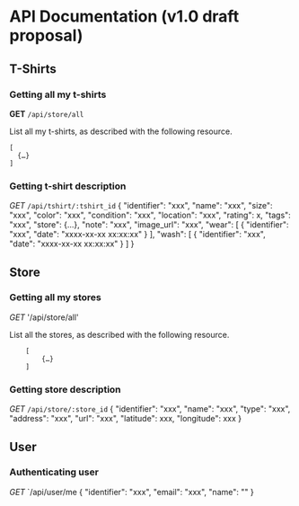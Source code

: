 # API Documentation (v1.0 draft proposal)

## T-Shirts

### Getting all my t-shirts
**GET** `/api/store/all`

List all my t-shirts, as described with the following resource.

```
[
  {…}
]
```

### Getting t-shirt description

*GET* `/api/tshirt/:tshirt_id`
	{
		"identifier": "xxx",
		"name": "xxx",
		"size": "xxx",
		"color": "xxx",
		"condition": "xxx",
		"location": "xxx",
		"rating": x,
		"tags": "xxx",
		"store": {...},
		"note": "xxx",
		"image_url": "xxx",
		"wear": 
		[
			{
				"identifier": "xxx",
				"date": "xxxx-xx-xx xx:xx:xx"
			}
		],
		"wash":
		[
			{
				"identifier": "xxx",
				"date": "xxxx-xx-xx xx:xx:xx"
			}
		]
	}

## Store

### Getting all my stores

*GET* '/api/store/all'

List all the stores, as described with the following resource.
```
	[
		{…}
	]
```

### Getting store description

*GET* `/api/store/:store_id`
	{
		"identifier": "xxx",
		"name": "xxx",
		"type": "xxx",
		"address": "xxx",
		"url": "xxx",
		"latitude": xxx,
		"longitude": xxx
	}

## User

### Authenticating user

*GET* `/api/user/me
{
	"identifier": "xxx",
	"email": "xxx",
	"name": ""
}
